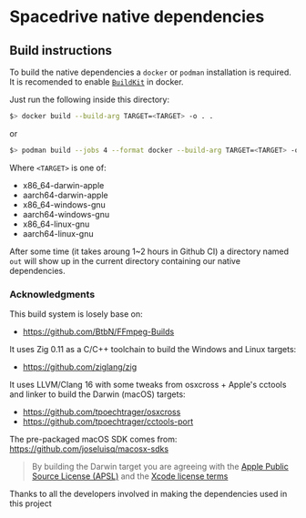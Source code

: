# Spacedrive native dependencies

## Build instructions

To build the native dependencies a `docker` or `podman` installation is required.
It is recomended to enable [`BuildKit`](https://docs.docker.com/build/buildkit/#getting-started) in docker.

Just run the following inside this directory:

```sh
$> docker build --build-arg TARGET=<TARGET> -o . .
```

or

```sh
$> podman build --jobs 4 --format docker --build-arg TARGET=<TARGET> -o . .
```

Where `<TARGET>` is one of:

- x86_64-darwin-apple
- aarch64-darwin-apple
- x86_64-windows-gnu
- aarch64-windows-gnu
- x86_64-linux-gnu
- aarch64-linux-gnu

After some time (it takes aroung 1~2 hours in Github CI) a directory named `out` will show up in the current directory containing our native dependencies.

### Acknowledgments

This build system is losely base on:

- https://github.com/BtbN/FFmpeg-Builds

It uses Zig 0.11 as a C/C++ toolchain to build the Windows and Linux targets:

- https://github.com/ziglang/zig

It uses LLVM/Clang 16 with some tweaks from osxcross + Apple's cctools and linker to build the Darwin (macOS) targets:

- https://github.com/tpoechtrager/osxcross
- https://github.com/tpoechtrager/cctools-port

The pre-packaged macOS SDK comes from: https://github.com/joseluisq/macosx-sdks

> By building the Darwin target you are agreeing with the [Apple Public Source License (APSL)](https://opensource.apple.com/apsl/) and the [Xcode license terms](https://www.apple.com/legal/sla/docs/xcode.pdf)

Thanks to all the developers involved in making the dependencies used in this project
